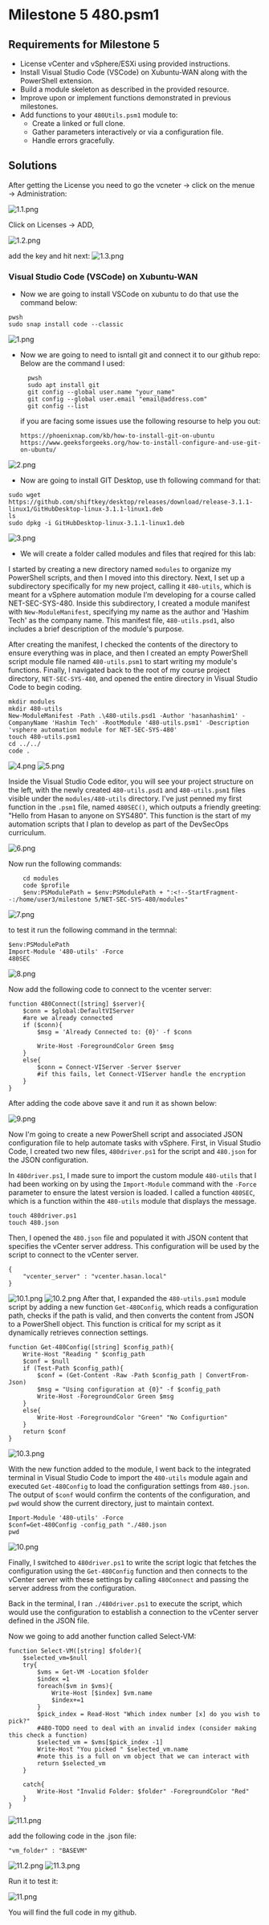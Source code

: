 # Milestone 5 480.psm1

## Requirements for Milestone 5

- License vCenter and vSphere/ESXi using provided instructions.
- Install Visual Studio Code (VSCode) on Xubuntu-WAN along with the PowerShell extension.
- Build a module skeleton as described in the provided resource.
- Improve upon or implement functions demonstrated in previous milestones.
- Add functions to your `480Utils.psm1` module to:
  - Create a linked or full clone.
  - Gather parameters interactively or via a configuration file.
  - Handle errors gracefully.
 
## Solutions
After getting the License you need to go the vcneter → click on the menue → Administration:

![1.1.png](./Images/1.1.png)

Click on Licenses → ADD, 

![1.2.png](./Images/1.2.png)

add the key and hit next:
![1.3.png](./Images/1.3.png)

### Visual Studio Code (VSCode) on Xubuntu-WAN 
* Now we are going to install VSCode on xubuntu to do that use the command below:

```
pwsh
sudo snap install code --classic
```
![1.png](./Images/1.png)
* Now we are going to need to isntall git and connect it to our github repo: Below are the command I used:
  ```
	pwsh
	sudo apt install git
	git config --global user.name "your_name"
	git config --global user.email "email@address.com"
	git config --list
  ```
  if you are facing some issues use the following resourse to help you out:
  ```
  https://phoenixnap.com/kb/how-to-install-git-on-ubuntu
  https://www.geeksforgeeks.org/how-to-install-configure-and-use-git-on-ubuntu/
  ```
![2.png](./Images/2.png)
* Now are going to install GIT Desktop, use th following command for that:
```
sudo wget https://github.com/shiftkey/desktop/releases/download/release-3.1.1-linux1/GitHubDesktop-linux-3.1.1-linux1.deb
ls
sudo dpkg -i GitHubDesktop-linux-3.1.1-linux1.deb
```
![3.png](./Images/3.png)
* We will create a folder called modules and files that reqired for this lab:

I started by creating a new directory named `modules` to organize my PowerShell scripts, and then I moved into this directory. Next, I set up a subdirectory specifically for my new project, calling it `480-utils`, which is meant for a vSphere automation module I’m developing for a course called NET-SEC-SYS-480. Inside this subdirectory, I created a module manifest with `New-ModuleManifest`, specifying my name as the author and 'Hashim Tech' as the company name. This manifest file, `480-utils.psd1`, also includes a brief description of the module's purpose.

After creating the manifest, I checked the contents of the directory to ensure everything was in place, and then I created an empty PowerShell script module file named `480-utils.psm1` to start writing my module's functions. Finally, I navigated back to the root of my course project directory, `NET-SEC-SYS-480`, and opened the entire directory in Visual Studio Code to begin coding.
```
mkdir modules
mkdir 480-utils
New-ModuleManifest -Path .\480-utils.psd1 -Author 'hasanhashim1' -CompanyName 'Hashim Tech' -RootModule '480-utils.psm1' -Description 'vsphere automation module for NET-SEC-SYS-480'
touch 480-utils.psm1
cd ../../ 
code .
```
![4.png](./Images/4.png)
![5.png](./Images/5.png)


Inside the Visual Studio Code editor, you will see your project structure on the left, with the newly created `480-utils.psd1` and `480-utils.psm1` files visible under the `modules/480-utils` directory. I've just penned my first function in the `.psm1` file, named `480SEC()`, which outputs a friendly greeting: "Hello from Hasan to anyone on SYS480". This function is the start of my automation scripts that I plan to develop as part of the DevSecOps curriculum.

![6.png](./Images/6.png)

Now run the following commands:
```
    cd modules
    code $profile
	$env:PSModulePath = $env:PSModulePath + ":<!--StartFragment--:/home/user3/milestone 5/NET-SEC-SYS-480/modules"
```
![7.png](./Images/7.png)

to test it run the following command in the termnal:
```
$env:PSModulePath
Import-Module '480-utils' -Force
480SEC
```
![8.png](./Images/8.png)

Now add the following code to connect to the vcenter server:
```
function 480Connect([string] $server){
    $conn = $global:DefaultVIServer
    #are we already connected
    if ($conn){
        $msg = 'Already Connected to: {0}' -f $conn

        Write-Host -ForegroundColor Green $msg
    }
    else{
        $conn = Connect-VIServer -Server $server
        #if this fails, let Connect-VIServer handle the encryption
    }
}
```
After adding the code above save it and run it as shown below:

![9.png](./Images/9.png)

Now I'm going to create a new PowerShell script and associated JSON configuration file to help automate tasks with vSphere. First, in Visual Studio Code, I created two new files, `480driver.ps1` for the script and `480.json` for the JSON configuration.

In `480driver.ps1`, I made sure to import the custom module `480-utils` that I had been working on by using the `Import-Module` command with the `-Force` parameter to ensure the latest version is loaded. I called a function `480SEC`, which is a function within the `480-utils` module that displays the message.
```
touch 480driver.ps1
touch 480.json
```
Then, I opened the `480.json` file and populated it with JSON content that specifies the vCenter server address. This configuration will be used by the script to connect to the vCenter server.
```
{
    "vcenter_server" : "vcenter.hasan.local"
}
```

![10.1.png](./Images/10.1.png)
![10.2.png](./Images/10.2.png)
After that, I expanded the `480-utils.psm1` module script by adding a new function `Get-480Config`, which reads a configuration path, checks if the path is valid, and then converts the content from JSON to a PowerShell object. This function is critical for my script as it dynamically retrieves connection settings.
```
function Get-480Config([string] $config_path){
    Write-Host "Reading " $config_path
    $conf = $null
    if (Test-Path $config_path){
        $conf = (Get-Content -Raw -Path $config_path | ConvertFrom-Json)
        $msg = "Using configuration at {0}" -f $config_path
        Write-Host -ForegroundColor Green $msg
    }
    else{
        Write-Host -ForegroundColor "Green" "No Configurtion"
    }
    return $conf
}
```

![10.3.png](./Images/10.3.png)

With the new function added to the module, I went back to the integrated terminal in Visual Studio Code to import the `480-utils` module again and executed `Get-480Config` to load the configuration settings from `480.json`. The output of `$conf` would confirm the contents of the configuration, and `pwd` would show the current directory, just to maintain context.

```
Import-Module '480-utils' -Force
$conf=Get-480Config -config_path "./480.json
pwd
```
![10.png](./Images/10.png)

Finally, I switched to `480driver.ps1` to write the script logic that fetches the configuration using the `Get-480Config` function and then connects to the vCenter server with these settings by calling `480Connect` and passing the server address from the configuration.

Back in the terminal, I ran `./480driver.ps1` to execute the script, which would use the configuration to establish a connection to the vCenter server defined in the JSON file.

Now we going to add another function called Select-VM:
```
function Select-VM([string] $folder){
    $selected_vm=$null
    try{
        $vms = Get-VM -Location $folder
        $index =1
        foreach($vm in $vms){
            Write-Host [$index] $vm.name
            $index+=1
        }
        $pick_index = Read-Host "Which index number [x] do you wish to pick?"
        #480-TODO need to deal with an invalid index (consider making this check a function)
        $selected_vm = $vms[$pick_index -1]
        Write-Host "You picked " $selected_vm.name
        #note this is a full on vm object that we can interact with
        return $selected_vm
    }

    catch{
        Write-Host "Invalid Folder: $folder" -ForegroundColor "Red"
    }
}
```

![11.1.png](./Images/11.1.png)

add the following code in the .json file:
```
"vm_folder" : "BASEVM"
```
![11.2.png](./Images/11.2.png)
![11.3.png](./Images/11.3.png)

Run it to test it:

![11.png](./Images/11.png)

You will find the full code in my github.


